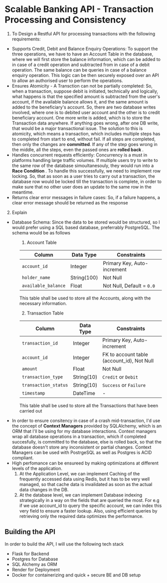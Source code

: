 # Scalable Banking API -  Transaction Processing and Consistency

1. To Design a Restful API for processing transactions with the following requirements:

<ul>
<li>
Supports Credit, Debit and Balance Enquiry Operations: To support the three operations, we have to have an Account Table in the database, where we will first store the balance information, which can be added to in case of a credit operation and subtracted from in case of a debit operation. The same balance can be queries in case of a balance enquiry operation. This logic can be then securely exposed over an API to allow an authorised user to perform the operations.
</li>
<li>
Ensures Atomicity - A Transction can not be partially completed: So, when a transaction, suppose debit is initiated, technically and logically, what happens is that the specified amount is subtracted from the user's account, if the available balance allows it, and the same amount is added to the beneficiary's account. So, there are two database writes involved, where one is to debited user account and the other is to credit beneficiary account. One more write is added, which is to store the Transaction data anywhere. If anything goes wrong, after one DB write, that would be a major transactional issue. The solution to this is atomicity, which means a transaction, which includes multiple steps has to completed from start to end, without fail. If all steps are completed, then only the changes are <strong>committed</strong>. If any of the step goes wrong in the middle, all the steps, even the passed ones are <strong> rolled back </strong>. 
</li>
<li>
Handles concurrent requests efficiently: Concurrency is a must in platforms handling large traffic volumes. If multiple users try to write to the same row of the database simoultanesouly, they would run into a <strong> Race Condition </strong>. To handle this successfully, we need to implement row locking. So, that as soon as a user tries to carry out a transaction, the database row would be locked till the transaction is complete, in order to make sure that no other user does an update to the same row in the meantime.
</li>
<li>
Returns clear error messages in failure cases: So, if a failure happens, a clear error message should be returned as the response
</li>
</ul>

2. Explain
<ul>
<li>
 Database Schema: Since the data to be stored would be structured, so I would prefer using a SQL based database, preferrably PostgreSQL.  The schema would be as follows

<ul>

1. Account Table

| Column  | Data Type    | Constraints                      |
|---------|--------------|----------------------------------|
| `account_id`    | Integer      | Primary Key, Auto-increment      |
| `holder_name`  | String(100)  | Not Null                         |
| `available_balance` | Float      | Not Null, Default = `0.0`        |

This table shall be used to store all the Accounts, along with the necessary information.

2. Transaction Table

| Column  | Data Type    | Constraints                      |
|---------|--------------|----------------------------------|
| `transaction_id`    | Integer      | Primary Key, Auto-increment      |
| `account_id`    | Integer      | FK to account table (account_id), Not Null      |
| `amount`  | Float  | Not Null                         |
| `transaction_type` | String(10)      | `Credit` or `Debit`        |
| `transaction_status` | String(10)      | `Success` or `Failure`        |
| `timestamp` | DateTime     |  -       |

This table shall be used to store all the Transactions that have been carried out
</ul>
</li>
<li>
In order to ensure consitency in case of a crash mid-transaction, I'd use the concept of <strong>Context Managers</strong> provided by SQLAlchemy, which is an ORM that I'll be using for my database interactions. Context managers wrap all database operations in a transaction, which if completed succesfully, is committed to the database, else is rolled back, so that the database doesn't store any inconsistent or partial changes. Context Managers can be used with PostrgeSQL as well as Postgres is ACID compliant.
</li>
<li>
High perfomance can be ensureed by making optimizations at different levels of the application.

1. At the Application Level, we can implement Caching of the frequently accessed data using Redis, but it has to be very well managed, so that cache data is invalidated as soon as the actual data changes in the DB.
2. At the database level, we can implement Database indexing strategically in a way on the fields that are queried the most. For e.g if we use account_id to query the specific account, we can index this very field to ensure a faster lookup. Also, using efficient queries by retrieving only the required data optimizes the performance.
</li>
</ul>

## Building the API

In order to build the API, I will use the following tech stack

<ul>
<li>Flask for Backend</li>
<li>Postgres for Database</li>
<li>SQL Alchemy as ORM</li>
<li>Render for Deployment</li>
<li> Docker for containerizing and quick + secure BE and DB setup </li>
</ul>